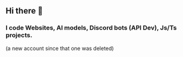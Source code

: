 ## Hi there 👋
### I code Websites, AI models, Discord bots (API Dev), Js/Ts projects.

(a new account since that one was deleted)
